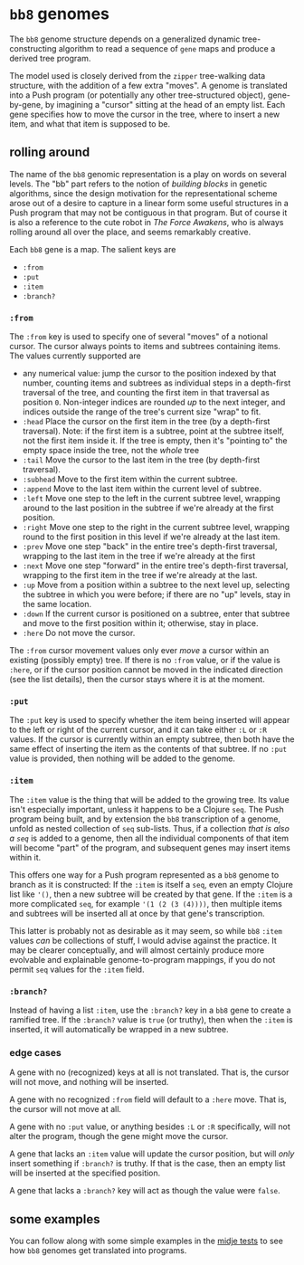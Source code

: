 # `bb8` genomes

The `bb8` genome structure depends on a generalized dynamic tree-constructing algorithm to read a sequence of `gene` maps and produce a derived tree program.

The model used is closely derived from the `zipper` tree-walking data structure, with the addition of a few extra "moves". A genome is translated into a Push program (or potentially any other tree-structured object), gene-by-gene, by imagining a "cursor" sitting at the head of an empty list. Each gene specifies how to move the cursor in the tree, where to insert a new item, and what that item is supposed to be.

## rolling around

The name of the `bb8` genomic representation is a play on words on several levels. The "bb" part refers to the notion of _building blocks_ in genetic algorithms, since the design motivation for the representational scheme arose out of a desire to capture in a linear form some useful structures in a Push program that may not be contiguous in that program. But of course it is also a reference to the cute robot in _The Force Awakens_, who is always rolling around all over the place, and seems remarkably creative.

Each `bb8` gene is a map. The salient keys are

- `:from`
- `:put`
- `:item`
- `:branch?`

### `:from`

The `:from` key is used to specify one of several "moves" of a notional cursor. The cursor always points to items and subtrees containing items. The values currently supported are

- any numerical value: jump the cursor to the position indexed by that number, counting items and subtrees as individual steps in a depth-first traversal of the tree, and counting the first item in that traversal as position `0`. Non-integer indices are rounded _up_ to the next integer, and indices outside the range of the tree's current size "wrap" to fit.
- `:head` Place the cursor on the first item in the tree (by a depth-first traversal). Note: if the first item is a subtree, point at the subtree itself, not the first item inside it. If the tree is empty, then it's "pointing to" the empty space inside the tree, not the _whole_ tree
- `:tail` Move the cursor to the last item in the tree (by depth-first traversal).
- `:subhead` Move to the first item within the current subtree.
- `:append` Move to the last item within the current level of subtree.
- `:left` Move one step to the left in the current subtree level, wrapping around to the last position in the subtree if we're already at the first position.
- `:right` Move one step to the right in the current subtree level, wrapping round to the first position in this level if we're already at the last item.
- `:prev` Move one step "back" in the entire tree's depth-first traversal, wrapping to the last item in the tree if we're already at the first
- `:next` Move one step "forward" in the entire tree's depth-first traversal, wrapping to the first item in the tree if we're already at the last.
- `:up` Move from a position within a subtree to the next level up, selecting the subtree in which you were before; if there are no "up" levels, stay in the same location.
- `:down` If the current cursor is positioned on a subtree, enter that subtree and move to the first position within it; otherwise, stay in place.
- `:here` Do not move the cursor.

The `:from` cursor movement values only ever _move_ a cursor within an existing (possibly empty) tree. If there is no `:from` value, or if the value is `:here`, or if the cursor position cannot be moved in the indicated direction (see the list details), then the cursor stays where it is at the moment.

### `:put`

The `:put` key is used to specify whether the item being inserted will appear to the left or right of the current cursor, and it can take either `:L` or `:R` values. If the cursor is currently within an empty subtree, then both have the same effect of inserting the item as the contents of that subtree. If no `:put` value is provided, then nothing will be added to the genome.

### `:item`

The `:item` value is the thing that will be added to the growing tree. Its value isn't especially important, unless it happens to be a Clojure `seq`. The Push program being built, and by extension the `bb8` transcription of a genome, unfold as nested collection of `seq` sub-lists. Thus, if a collection _that is also a `seq`_ is added to a genome, then all the individual components of that item will become "part" of the program, and subsequent genes may insert items within it.

This offers one way for a Push program represented as a `bb8` genome to branch as it is constructed: If the `:item` is itself a `seq`, even an empty Clojure list like `'()`, then a new subtree will be created by that gene. If the `:item` is a more complicated `seq`, for example `'(1 (2 (3 (4))))`, then multiple items and subtrees will be inserted all at once by that gene's transcription.

This latter is probably not as desirable as it may seem, so while `bb8` `:item` values _can_ be collections of stuff, I would advise against the practice. It may be clearer conceptually, and will almost certainly produce more evolvable and explainable genome-to-program mappings, if you do not permit `seq` values for the `:item` field.

### `:branch?`

Instead of having a list `:item`, use the `:branch?` key in a `bb8` gene to create a ramified tree. If the `:branch?` value is `true` (or truthy), then when the `:item` is inserted, it will automatically be wrapped in a new subtree.

### edge cases

A gene with no (recognized) keys at all is not translated. That is, the cursor will not move, and nothing will be inserted.

A gene with no recognized `:from` field will default to a `:here` move. That is, the cursor will not move at all.

A gene with no `:put` value, or anything besides `:L` or `:R` specifically, will not alter the program, though the gene might move the cursor.

A gene that lacks an `:item` value will update the cursor position, but will _only_ insert something if `:branch?` is truthy. If that is the case, then an empty list will be inserted at the specified position.

A gene that lacks a `:branch?` key will act as though the value were `false`.

## some examples

You can follow along with some simple examples in the [midje tests](https://github.com/Vaguery/answer-factory-machines/blob/master/test/answer_factory/genome/bb8_test.clj#L880-L919) to see how `bb8` genomes get translated into programs.
